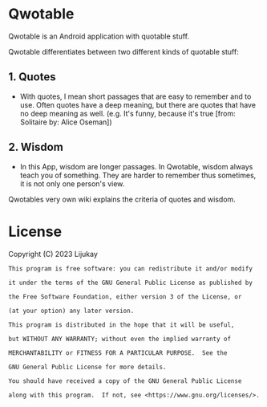 # Qwotable

Qwotable is an Android application with quotable stuff.

Qwotable differentiates between two different kinds of quotable stuff:

## 1. Quotes
- With quotes, I mean short passages that are easy to remember and to use. Often quotes have a deep meaning, but there are quotes that have no deep meaning as well.
(e.g. It's funny, because it's true [from: Solitaire by: Alice Oseman])

## 2. Wisdom
- In this App, wisdom are longer passages. In Qwotable, wisdom always teach you of something. They are harder to remember thus sometimes, it is not only one person's view.

Qwotables very own wiki explains the criteria of quotes and wisdom.


# License

Copyright (C) 2023  Lijukay

    This program is free software: you can redistribute it and/or modify

    it under the terms of the GNU General Public License as published by

    the Free Software Foundation, either version 3 of the License, or

    (at your option) any later version.

    This program is distributed in the hope that it will be useful,

    but WITHOUT ANY WARRANTY; without even the implied warranty of

    MERCHANTABILITY or FITNESS FOR A PARTICULAR PURPOSE.  See the

    GNU General Public License for more details.

    You should have received a copy of the GNU General Public License

    along with this program.  If not, see <https://www.gnu.org/licenses/>.
